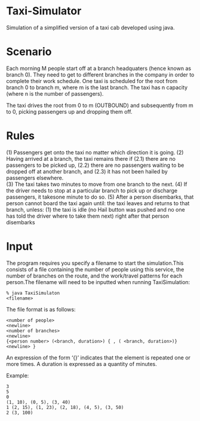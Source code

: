# Taxi-Simulator

Simulation of a simplified version of a taxi cab developed using java.

# Scenario

Each morning M people start off at a branch headquaters (hence known as branch 0). They need to get to different branches in the company in order to complete their work schedule. One taxi is scheduled for the root from branch 0 to branch m, where m is the last branch. The taxi has n capacity (where n is the number of passengers).

The taxi drives the root from 0 to m (OUTBOUND) and subsequently from m to 0, picking passengers up and dropping them off. 

# Rules

(1) Passengers get onto the taxi no matter which direction it is going.
(2) Having arrived at a branch, the taxi remains there if 
     (2.1) there are no passengers to be picked up, 
     (2.2) there are no passengers waiting to be dropped off at another branch, and 
     (2.3) it has not been hailed by passengers elsewhere.  
(3) The taxi takes two minutes to move from one branch to the next.
(4) If the driver needs to stop at a particular branch to pick up or discharge passengers, it takesone minute to do so. 
(5) After a person disembarks, that person cannot board the taxi again until: the taxi leaves and returns to that branch, unless:
     (1) the taxi is idle (no Hail button was pushed and no one has told the driver where to take them next) right after that person 
         disembarks

# Input

The program requires you specify a filename to start the simulation.This consists of a file containing the number of people using this service, the number of branches on the route, and the work/travel patterns for each person.The filename will need to be inputted when running TaxiSimulation:

    % java TaxiSimulaton
    <filename>
  
The file format is as follows:

    <number of people>
    <newline>
    <number of branches>
    <newline>
    {<person number> (<branch, duration>) { , ( <branch, duration>)} <newline> }
      
An expression of the form ‘{<n>}’ indicates that the element <n> is repeated one or more times. A duration is expressed as a quantity of minutes.
  
Example:

    3
    5
    0
    (1, 10), (0, 5), (3, 40)
    1 (2, 15), (1, 23), (2, 18), (4, 5), (3, 50)
    2 (3, 100) 
